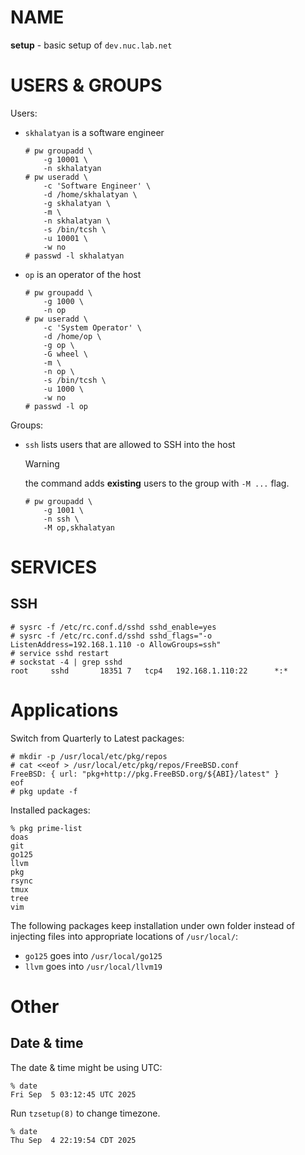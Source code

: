# NAME

**setup** - basic setup of `dev.nuc.lab.net`


# USERS & GROUPS

Users:

  * `skhalatyan` is a software engineer

    ```console
    # pw groupadd \
        -g 10001 \
        -n skhalatyan
    # pw useradd \
        -c 'Software Engineer' \
        -d /home/skhalatyan \
        -g skhalatyan \
        -m \
        -n skhalatyan \
        -s /bin/tcsh \
        -u 10001 \
        -w no
    # passwd -l skhalatyan
    ```

  * `op` is an operator of the host

    ```console
    # pw groupadd \
        -g 1000 \
        -n op
    # pw useradd \
        -c 'System Operator' \
        -d /home/op \
        -g op \
        -G wheel \
        -m \
        -n op \
        -s /bin/tcsh \
        -u 1000 \
        -w no
    # passwd -l op
    ```


Groups:

  * `ssh` lists users that are allowed to SSH into the host

    > [!WARNING]
    > the command adds **existing** users to the group with `-M ...` flag.

    ```console
    # pw groupadd \
        -g 1001 \
        -n ssh \
        -M op,skhalatyan
    ```

# SERVICES

## SSH

```console
# sysrc -f /etc/rc.conf.d/sshd sshd_enable=yes
# sysrc -f /etc/rc.conf.d/sshd sshd_flags="-o ListenAddress=192.168.1.110 -o AllowGroups=ssh"
# service sshd restart
# sockstat -4 | grep sshd
root     sshd       18351 7   tcp4   192.168.1.110:22      *:*
```


# Applications

Switch from Quarterly to Latest packages:

```console
# mkdir -p /usr/local/etc/pkg/repos
# cat <<eof > /usr/local/etc/pkg/repos/FreeBSD.conf 
FreeBSD: { url: "pkg+http://pkg.FreeBSD.org/${ABI}/latest" }
eof
# pkg update -f
```

Installed packages:

```console
% pkg prime-list
doas
git
go125
llvm
pkg
rsync
tmux
tree
vim
```

The following packages keep installation under own folder instead of injecting
files into appropriate locations of `/usr/local/`:

  * `go125` goes into `/usr/local/go125`
  * `llvm` goes into `/usr/local/llvm19`


# Other

## Date & time

The date & time might be using UTC:

```console
% date
Fri Sep  5 03:12:45 UTC 2025
```

Run `tzsetup(8)` to change timezone.

```console
% date
Thu Sep  4 22:19:54 CDT 2025
```
